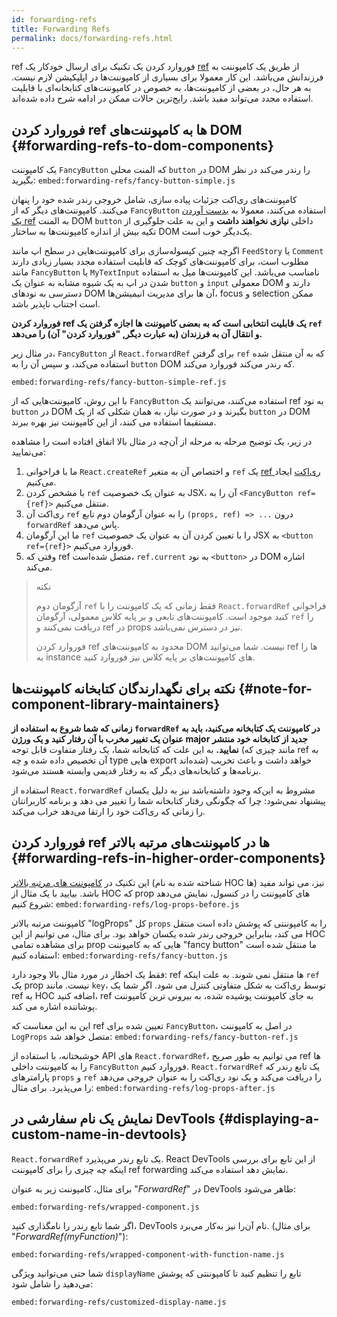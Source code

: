 ```yaml
---
id: forwarding-refs
title: Forwarding Refs
permalink: docs/forwarding-refs.html
---
```


ref فوروارد کردن یک تکنیک برای ارسال خودکار یک  [ref](/docs/refs-and-the-dom.html) از طریق یک کامپوننت به فرزندانش می‌باشد. این کار معمولا برای بسیاری از کامپوننت‌ها در اپلیکیشن لازم نیست. به هر حال، در بعضی از کامپوننت‌ها، به خصوص در کامپوننت‌های کتابخانه‌ای با قابلیت استفاده مجدد می‌تواند مفید باشد. رایج‌ترین حالات ممکن در ادامه شرح داده شده‌اند.

## فوروارد کردن ref ها به کامپوننت‌های DOM {#forwarding-refs-to-dom-components}

یک کامپوننت `FancyButton` که المنت محلی `button` در DOM را رندر می‌کند در نظر بگیرید:
`embed:forwarding-refs/fancy-button-simple.js`

کامپوننت‌های ری‌اکت جزئیات پیاده سازی، شامل خروجی رندر شده خود را پنهان می‌کنند. کامپوننت‌های دیگر که از `FancyButton` استفاده می‌کنند، معمولا به [بدست آوردن یک ref](/docs/refs-and-the-dom.html) به المنت DOM `button` داخلی **نیازی نخواهند داشت** و این به علت جلوگیری از تکیه بیش از اندازه کامپوننت‌ها به ساختار DOM یک‌دیگر خوب است.

اگرچه چنین کپسوله‌سازی برای کامپوننت‌هایی در سطح اپ مانند `FeedStory` یا `Comment` مطلوب است، برای کامپوننت‌های کوچک که قابلیت استفاده مجدد بسیار زیادی دارند مانند `FancyButton` یا `MyTextInput` نامناسب می‌باشد. این کامپوننت‌ها میل به استفاده شدن در اپ به یک شیوه مشابه به عنوان یک `button` و `input` معمولی DOM دارند و دسترسی به نودهای DOM آن ها برای مدیریت انیمیشن‌ها، focus و selection ممکن است اجتناب ناپذیر باشد.

**فوروارد کردن ref یک قابلیت انتخابی است که به بعضی کامپوننت ها اجازه گرفتن یک `ref` و انتقال آن به فرزندان (به عبارت دیگر, "فوروارد کردن" آن) را می‌دهد.**

در مثال زیر، `FancyButton` از `React.forwardRef` برای گرفتن `ref` که به آن منتقل شده استفاده می‌کند، و سپس آن را به `button` DOM که رندر می‌کند فوروارد می‌کند.

`embed:forwarding-refs/fancy-button-simple-ref.js`

با این روش، کامپوننت‌هایی که از `FancyButton` استفاده می‌کنند، می‌توانند یک ref به نود `button` در DOM بگیرند و در صورت نیاز، به همان شکلی که از یک `button` در DOM مستقیما استفاده می کنند، از این کامپوننت نیز بهره ببرند.

در زیر، یک توضیح مرحله به مرحله از آن‌چه در مثال بالا اتفاق افتاده است را مشاهده می‌نمایید:

1. ما با فراخوانی `React.createRef` و اختصاص آن به متغیر `ref` یک [ref ری‌اکت](/docs/refs-and-the-dom.html) ایجاد می‌کنیم.
1. با مشخص کردن `ref` به عنوان یک خصوصیت JSX، آن را به `<FancyButton ref={ref}>` منتقل می‌کنیم.
1. ری‌اکت آن `ref` را به عنوان آرگومان دوم تابع `(props, ref) => ...` درون `forwardRef` پاس می‌دهد.
1. ما این آرگومان `ref` را با تعیین کردن آن به عنوان یک خصوصیت JSX به `<button ref={ref}>` فوروارد می‌کنیم.
1. وقتی که ref متصل شده‌است، `ref.current` به نود `<button>` در DOM اشاره می‌کند.


>نکته
>
>آرگومان دوم `ref` فقط زمانی که یک کامپوننت را با `React.forwardRef` فراخوانی کنید موجود است. کامپوننت‌های تابعی و بر پایه کلاس معمولی،  آرگومان `ref` را دریافت نمی‌کنند و ref در props نیز در دسترس نمی‌باشد.
>
>فوروارد کردن ref محدود به کامپوننت‌های DOM نیست. شما می‌توانید ref ها را به instance های کامپوننت‌های بر پایه کلاس نیز فوروارد کنید.

## نکته برای نگهدارندگان کتابخانه کامپوننت‌ها {#note-for-component-library-maintainers}

**زمانی که شما شروع به استفاده از `forwardRef` در کامپوننت یک کتابخانه می‌کنید، باید به عنوان یک تغییر مخرب با آن رفتار کنید و یک ورژن major جدید از کتابخانه خود منتشر نمایید.** به این علت که کتابخانه شما، یک رفتار متفاوت قابل توجه (مانند چیزی که ref به آن تخصیص داده شده و چه type هایی export شده‌اند) خواهد داشت و باعث تخریب برنامه‌ها و کتابخانه‌های دیگر که به رفتار قدیمی وابسته هستند می‌شود.


استفاده از `React.forwardRef` مشروط به این‌که وجود داشته‌باشد نیز به دلیل یکسان پیشنهاد نمی‌شود: چرا که چگونگی رفتار کتابخانه شما را تغییر می دهد و برنامه کاربرانتان را زمانی که ری‌اکت خود را ارتقا می‌دهد خراب می‌کند.

## فوروارد کردن ref ها در کامپوننت‌های مرتبه بالاتر {#forwarding-refs-in-higher-order-components}

این تکنیک در [کامپوننت های مرتبه بالاتر](/docs/higher-order-components.html) (شناخته شده به نام HOC ها) نیز، می تواند مفید باشد. بیایید با یک مثال از HOC که prop های کامپوننت را در کنسول، نمایش می‌دهد شروع کنیم:
`embed:forwarding-refs/log-props-before.js`


کامپوننت مرتبه بالاتر "logProps" کل `props` را به کامپوننتی که پوشش داده است منتقل می کند، بنابراین خروجی رندر شده یکسان خواهد بود. برای مثال، می توانیم از این HOC برای مشاهده تمامی prop هایی که به کامپوننت "fancy button" ما منتقل شده است استفاده کنیم:
`embed:forwarding-refs/fancy-button.js`


فقط یک اخطار در مورد مثال بالا وجود دارد: ref ها منتقل نمی شوند. به علت اینکه `ref` یک prop نیست. مانند `key`، توسط ری‌اکت به شکل متفاوتی کنترل می شود. اگر شما یک ref به HOC اضافه کنید، ref به جای کامپوننت پوشیده شده، به بیرونی ترین کامپوننت پوشاننده اشاره می کند.



این به این معناست که ref تعیین شده برای `FancyButton`، در اصل به کامپوننت `LogProps` متصل خواهد شد:
`embed:forwarding-refs/fancy-button-ref.js`


خوشبختانه، با استفاده از API های `React.forwardRef`، می توانیم به طور صریح ref ها را به کامپوننت داخلی `FancyButton` فوروارد کنیم. `React.forwardRef` یک تابع رندر که پارامترهای  `props` و `ref` را دریافت می‌کند و یک نود ری‌اکت را به عنوان خروجی می‌دهد را می‌پذیرد. برای مثال:
`embed:forwarding-refs/log-props-after.js`

## نمایش یک نام سفارشی در DevTools {#displaying-a-custom-name-in-devtools}

`React.forwardRef` یک تابع رندر می‌پذیرد. React DevTools از این تابع برای بررسی اینکه چه چیزی را برای کامپوننت ref forwarding نمایش دهد استفاده می‌کند.

برای مثال، کامپوننت زیر به عنوان "*ForwardRef*" در DevTools ظاهر می‌شود:

`embed:forwarding-refs/wrapped-component.js`

اگر شما تابع رندر را نامگذاری کنید، DevTools نام آن‌را نیز به‌کار می‌برد. (برای مثال  "*ForwardRef(myFunction)*"):

`embed:forwarding-refs/wrapped-component-with-function-name.js`

شما حتی می‌توانید ویژگی `displayName` تابع را تنظیم کنید تا کامپوننتی که پوشش می‌دهید را شامل شود:

`embed:forwarding-refs/customized-display-name.js`
